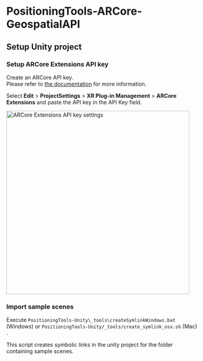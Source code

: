# PositioningTools-ARCore-GeospatialAPI

## Setup Unity project

### Setup ARCore Extensions API key

Create an ARCore API key.  
Please refer to [the documentation](https://developers.google.com/ar/develop/unity-arf/geospatial/enable-android#api_key_authorization) for more information.

Select **Edit** > **ProjectSettings** > **XR Plug-in Management** > **ARCore Extensions** and paste the API key in the API Key field.

<img width="480" alt="ARCore Extensions API key settings" src="https://user-images.githubusercontent.com/4415085/223650258-8157f411-1624-459c-976b-58edb4504569.png">

### Import sample scenes
Execute `PositioningTools-Unity\_tools\createSymlinkWindows.bat` (Windows) or `PositioningTools-Unity/_tools/create_symlink_osx.sh` (Mac) .

This script creates symbolic links in the unity project for the folder containing sample scenes.